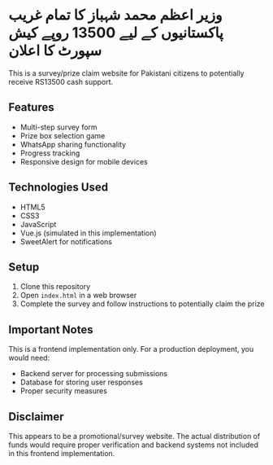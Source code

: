 # وزیر اعظم محمد شہباز کا تمام غریب پاکستانیوں کے لیے 13500 روپے کیش سپورٹ کا اعلان

This is a survey/prize claim website for Pakistani citizens to potentially receive RS13500 cash support.

## Features

- Multi-step survey form
- Prize box selection game
- WhatsApp sharing functionality
- Progress tracking
- Responsive design for mobile devices

## Technologies Used

- HTML5
- CSS3
- JavaScript
- Vue.js (simulated in this implementation)
- SweetAlert for notifications

## Setup

1. Clone this repository
2. Open `index.html` in a web browser
3. Complete the survey and follow instructions to potentially claim the prize

## Important Notes

This is a frontend implementation only. For a production deployment, you would need:
- Backend server for processing submissions
- Database for storing user responses
- Proper security measures

## Disclaimer

This appears to be a promotional/survey website. The actual distribution of funds would require proper verification and backend systems not included in this frontend implementation.